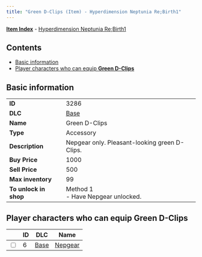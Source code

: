 ```yaml
---
title: "Green D-Clips (Item) - Hyperdimension Neptunia Re;Birth1"
---
```


[**Item Index**](/neptunia/rb1/item/index.html) - [Hyperdimension Neptunia Re;Birth1](/neptunia/rb1)

## Contents

- [Basic information](#basic-information)
- [Player characters who can equip **Green D-Clips**](#player-characters-who-can-equip-green-d-clips)

## Basic information

|   |   |
| -- | -- |
| **ID** | 3286 |
| **DLC** | [Base](/neptunia/rb1/dlc/1-base.html) |
| **Name** | Green D-Clips |
| **Type** | Accessory |
| **Description** | Nepgear only. Pleasant-looking green D-Clips. |
| **Buy Price** | 1000 |
| **Sell Price** | 500 |
| **Max inventory** | 99 |
| **To unlock in shop** | Method 1<br />- Have Nepgear unlocked. |


## Player characters who can equip **Green D-Clips**

|    | ID | DLC | Name |
| -- | -- | --- | ---- |
| <input type="checkbox" id="rb1-player-1-6" class="trackbox" /> | 6 | [Base](/neptunia/rb1/dlc/1-base.html) | [Nepgear](/neptunia/rb1/player/1-6-nepgear.html) |
